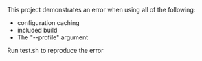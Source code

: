 This project demonstrates an error when using all of the following:

- configuration caching
- included build
- The "--profile" argument

Run test.sh to reproduce the error
